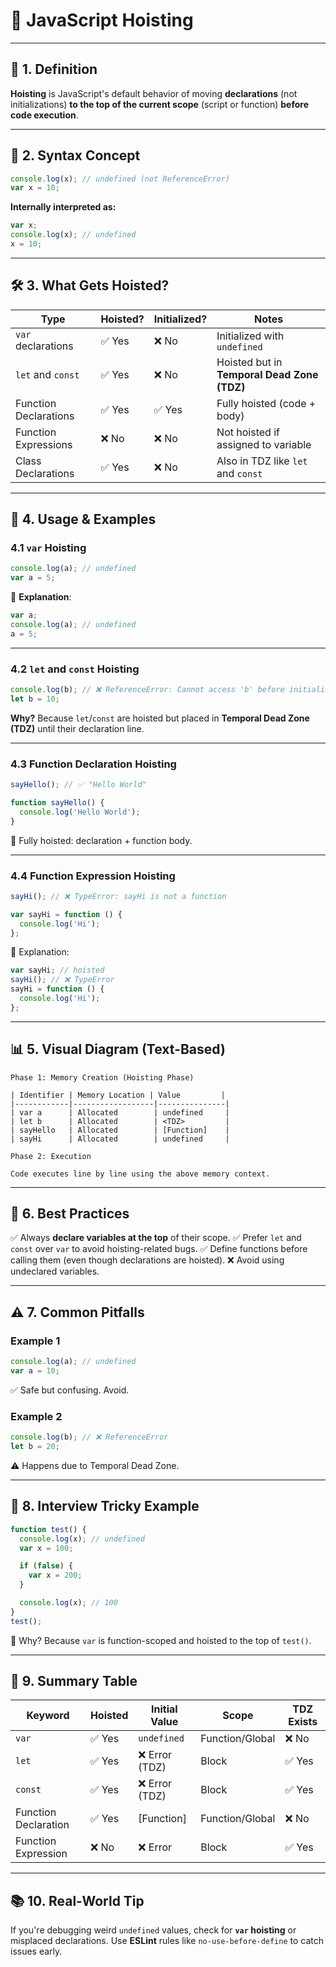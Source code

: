 # 🧠 JavaScript Hoisting

---

## 📘 1. Definition

**Hoisting** is JavaScript's default behavior of moving **declarations** (not
initializations) **to the top of the current scope** (script or function)
**before code execution**.

---

## 📐 2. Syntax Concept

```js
console.log(x); // undefined (not ReferenceError)
var x = 10;
```

**Internally interpreted as:**

```js
var x;
console.log(x); // undefined
x = 10;
```

---

## 🛠️ 3. What Gets Hoisted?

| Type                  | Hoisted? | Initialized? | Notes                                       |
| --------------------- | -------- | ------------ | ------------------------------------------- |
| `var` declarations    | ✅ Yes   | ❌ No        | Initialized with `undefined`                |
| `let` and `const`     | ✅ Yes   | ❌ No        | Hoisted but in **Temporal Dead Zone (TDZ)** |
| Function Declarations | ✅ Yes   | ✅ Yes       | Fully hoisted (code + body)                 |
| Function Expressions  | ❌ No    | ❌ No        | Not hoisted if assigned to variable         |
| Class Declarations    | ✅ Yes   | ❌ No        | Also in TDZ like `let` and `const`          |

---

## 🧪 4. Usage & Examples

### 4.1 `var` Hoisting

```js
console.log(a); // undefined
var a = 5;
```

🧠 **Explanation**:

```js
var a;
console.log(a); // undefined
a = 5;
```

---

### 4.2 `let` and `const` Hoisting

```js
console.log(b); // ❌ ReferenceError: Cannot access 'b' before initialization
let b = 10;
```

**Why?** Because `let`/`const` are hoisted but placed in **Temporal Dead Zone
(TDZ)** until their declaration line.

---

### 4.3 Function Declaration Hoisting

```js
sayHello(); // ✅ "Hello World"

function sayHello() {
  console.log('Hello World');
}
```

🧠 Fully hoisted: declaration + function body.

---

### 4.4 Function Expression Hoisting

```js
sayHi(); // ❌ TypeError: sayHi is not a function

var sayHi = function () {
  console.log('Hi');
};
```

🧠 Explanation:

```js
var sayHi; // hoisted
sayHi(); // ❌ TypeError
sayHi = function () {
  console.log('Hi');
};
```

---

## 📊 5. Visual Diagram (Text-Based)

```
Phase 1: Memory Creation (Hoisting Phase)

| Identifier | Memory Location | Value         |
|------------|------------------|---------------|
| var a      | Allocated        | undefined     |
| let b      | Allocated        | <TDZ>         |
| sayHello   | Allocated        | [Function]    |
| sayHi      | Allocated        | undefined     |

Phase 2: Execution

Code executes line by line using the above memory context.
```

---

## 🧱 6. Best Practices

✅ Always **declare variables at the top** of their scope. ✅ Prefer `let` and
`const` over `var` to avoid hoisting-related bugs. ✅ Define functions before
calling them (even though declarations are hoisted). ❌ Avoid using undeclared
variables.

---

## ⚠️ 7. Common Pitfalls

### Example 1

```js
console.log(a); // undefined
var a = 10;
```

✅ Safe but confusing. Avoid.

### Example 2

```js
console.log(b); // ❌ ReferenceError
let b = 20;
```

⚠️ Happens due to Temporal Dead Zone.

---

## 🧩 8. Interview Tricky Example

```js
function test() {
  console.log(x); // undefined
  var x = 100;

  if (false) {
    var x = 200;
  }

  console.log(x); // 100
}
test();
```

🧠 Why? Because `var` is function-scoped and hoisted to the top of `test()`.

---

## 🧾 9. Summary Table

| Keyword              | Hoisted | Initial Value  | Scope           | TDZ Exists |
| -------------------- | ------- | -------------- | --------------- | ---------- |
| `var`                | ✅ Yes  | `undefined`    | Function/Global | ❌ No      |
| `let`                | ✅ Yes  | ❌ Error (TDZ) | Block           | ✅ Yes     |
| `const`              | ✅ Yes  | ❌ Error (TDZ) | Block           | ✅ Yes     |
| Function Declaration | ✅ Yes  | \[Function]    | Function/Global | ❌ No      |
| Function Expression  | ❌ No   | ❌ Error       | Block           | ✅ Yes     |

---

## 📚 10. Real-World Tip

If you're debugging weird `undefined` values, check for **`var` hoisting** or
misplaced declarations. Use **ESLint** rules like `no-use-before-define` to
catch issues early.
